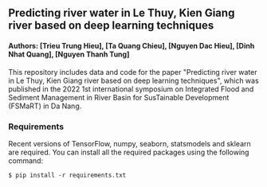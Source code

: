 ## Predicting river water  in Le Thuy, Kien Giang river based on deep learning techniques
#### Authors: [Trieu Trung Hieu], [Ta Quang Chieu], [Nguyen Dac Hieu], [Dinh Nhat Quang], [Nguyen Thanh Tung]

This repository includes data and code for the paper "Predicting river water  in Le Thuy, Kien Giang river based on deep learning techniques", which was published in the 2022 1st international symposium on Integrated Flood and Sediment Management in River Basin for SusTainable Development (FSMaRT) in Da Nang.

### Requirements

Recent versions of TensorFlow, numpy, seaborn, statsmodels and sklearn are required. You can install all the required packages using the following command:

	$ pip install -r requirements.txt
